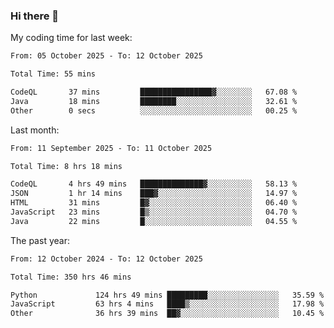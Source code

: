 ### Hi there 👋

My coding time for last week:

<!--START_SECTION:week-->

```txt
From: 05 October 2025 - To: 12 October 2025

Total Time: 55 mins

CodeQL       37 mins         ████████████████▓░░░░░░░░   67.08 %
Java         18 mins         ████████░░░░░░░░░░░░░░░░░   32.61 %
Other        0 secs          ░░░░░░░░░░░░░░░░░░░░░░░░░   00.25 %
```

<!--END_SECTION:week-->

Last month:

<!--START_SECTION:month-->

```txt
From: 11 September 2025 - To: 11 October 2025

Total Time: 8 hrs 18 mins

CodeQL       4 hrs 49 mins   ██████████████▓░░░░░░░░░░   58.13 %
JSON         1 hr 14 mins    ███▓░░░░░░░░░░░░░░░░░░░░░   14.97 %
HTML         31 mins         █▓░░░░░░░░░░░░░░░░░░░░░░░   06.40 %
JavaScript   23 mins         █▒░░░░░░░░░░░░░░░░░░░░░░░   04.70 %
Java         22 mins         █░░░░░░░░░░░░░░░░░░░░░░░░   04.55 %
```

<!--END_SECTION:month-->

The past year:

<!--START_SECTION:year-->

```txt
From: 12 October 2024 - To: 12 October 2025

Total Time: 350 hrs 46 mins

Python             124 hrs 49 mins █████████░░░░░░░░░░░░░░░░   35.59 %
JavaScript         63 hrs 4 mins   ████▒░░░░░░░░░░░░░░░░░░░░   17.98 %
Other              36 hrs 39 mins  ██▓░░░░░░░░░░░░░░░░░░░░░░   10.45 %
```

<!--END_SECTION:year-->
